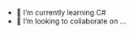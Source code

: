 - 🌱 I’m currently learning C#
- 💞️ I’m looking to collaborate on ...

<!---
IGame4FUN/IGame4FUN is a ✨ special ✨ repository because its `README.md` (this file) appears on your GitHub profile.
You can click the Preview link to take a look at your changes.
--->

